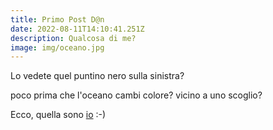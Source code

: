 ```yaml
---
title: Primo Post D@n
date: 2022-08-11T14:10:41.251Z
description: Qualcosa di me?
image: img/oceano.jpg
---
```

Lo vedete quel puntino nero sulla sinistra?

poco prima che l'oceano cambi colore? vicino a uno scoglio?

Ecco, quella sono [io](https://www.linkedin.com/in/daniela-buttini-37b39268/) :-)